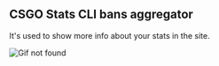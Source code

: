 ## CSGO Stats CLI bans aggregator

It's used to show more info about your stats in the site.

![Gif not found](https://s9.gifyu.com/images/demo.gif)
